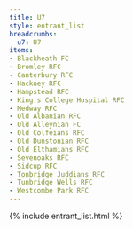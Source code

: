 ```yaml
---
title: U7
style: entrant_list
breadcrumbs:
  u7: U7
items:
- Blackheath FC
- Bromley RFC
- Canterbury RFC
- Hackney RFC
- Hampstead RFC
- King's College Hospital RFC
- Medway RFC
- Old Albanian RFC
- Old Alleynian FC
- Old Colfeians RFC
- Old Dunstonian RFC
- Old Elthamians RFC
- Sevenoaks RFC
- Sidcup RFC
- Tonbridge Juddians RFC
- Tunbridge Wells RFC
- Westcombe Park RFC
---
```


{% include entrant_list.html %}
